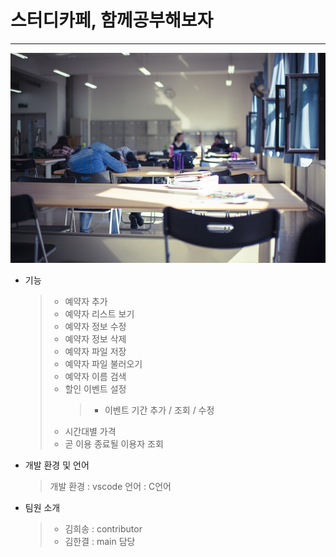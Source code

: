 # 스터디카페, 함께공부해보자

---
![스터디카페](study-room.jpg)

- 기능
  > + 예약자 추가
  > + 예약자 리스트 보기
  > + 예약자 정보 수정
  > + 예약자 정보 삭제  
  > + 예약자 파일 저장
  > + 예약자 파일 불러오기
  > + 예약자 이름 검색
  > + 할인 이벤트 설정 
  >     > - 이벤트 기간 추가 / 조회 / 수정
  > + 시간대별 가격
  > + 곧 이용 종료될 이용자 조회


- 개발 환경 및 언어
    > 개발 환경 : vscode
    > 언어 : C언어


- 팀원 소개
   > * 김희송 : contributor
   > * 김한결 : main 담당
